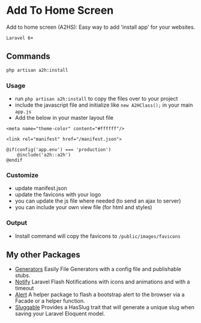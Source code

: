 # Add To Home Screen

Add to home screen (A2HS): Easy way to add 'install app' for your websites.

```
Laravel 6+    
```

## Commands
```bash
php artisan a2h:install
```

### Usage
- run `php artisan a2h:install` to copy the files over to your project
- include the javascript file and initialize like `new A2HClass();` in your main `app.js`
- Add the below in your master layout file
```
<meta name="theme-color" content="#ffffff"/>

<link rel="manifest" href="/manifest.json">

@if(config('app.env') === 'production')
	@include('a2h::a2h')
@endif
```

### Customize
- update manifest.json
- update the favicons with your logo
- you can update the js file where needed (to send an ajax to server)
- you can include your own view file (for html and styles)

### Output
 - Install command will copy the favicons to `/public/images/favicons`

## My other Packages

- [Generators](https://github.com/bpocallaghan/generators) Easily File Generators with a config file and publishable stubs. 
- [Notify](https://github.com/bpocallaghan/notify) Laravel Flash Notifications with icons and animations and with a timeout
- [Alert](https://github.com/bpocallaghan/alert) A helper package to flash a bootstrap alert to the browser via a Facade or a helper function.
- [Sluggable](https://github.com/bpocallaghan/sluggable) Provides a HasSlug trait that will generate a unique slug when saving your Laravel Eloquent model.

